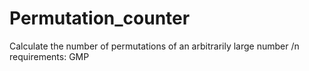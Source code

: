 # Permutation_counter
Calculate the number of permutations of an arbitrarily large number /n
requirements: GMP
